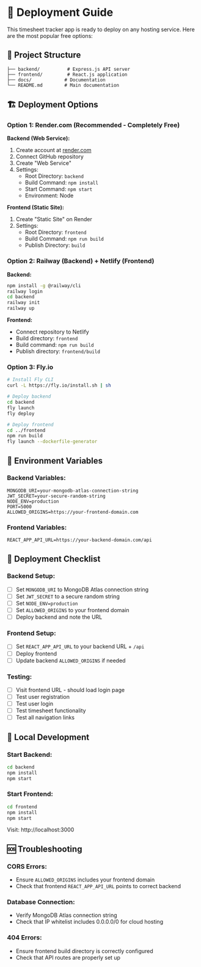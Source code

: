 # 🚀 Deployment Guide

This timesheet tracker app is ready to deploy on any hosting service. Here are the most popular free options:

## 📁 Project Structure
```
├── backend/          # Express.js API server
├── frontend/         # React.js application
├── docs/            # Documentation
└── README.md        # Main documentation
```

## 🏗️ Deployment Options

### Option 1: Render.com (Recommended - Completely Free)
**Backend (Web Service):**
1. Create account at [render.com](https://render.com)
2. Connect GitHub repository
3. Create "Web Service"
4. Settings:
   - Root Directory: `backend`
   - Build Command: `npm install`
   - Start Command: `npm start`
   - Environment: Node

**Frontend (Static Site):**
1. Create "Static Site" on Render
2. Settings:
   - Root Directory: `frontend`
   - Build Command: `npm run build`
   - Publish Directory: `build`

### Option 2: Railway (Backend) + Netlify (Frontend)
**Backend:**
```bash
npm install -g @railway/cli
railway login
cd backend
railway init
railway up
```

**Frontend:**
- Connect repository to Netlify
- Build directory: `frontend`
- Build command: `npm run build`
- Publish directory: `frontend/build`

### Option 3: Fly.io
```bash
# Install Fly CLI
curl -L https://fly.io/install.sh | sh

# Deploy backend
cd backend
fly launch
fly deploy

# Deploy frontend
cd ../frontend
npm run build
fly launch --dockerfile-generator
```

## 🔧 Environment Variables

### Backend Variables:
```
MONGODB_URI=your-mongodb-atlas-connection-string
JWT_SECRET=your-secure-random-string
NODE_ENV=production
PORT=5000
ALLOWED_ORIGINS=https://your-frontend-domain.com
```

### Frontend Variables:
```
REACT_APP_API_URL=https://your-backend-domain.com/api
```

## 📝 Deployment Checklist

### Backend Setup:
- [ ] Set `MONGODB_URI` to MongoDB Atlas connection string
- [ ] Set `JWT_SECRET` to a secure random string
- [ ] Set `NODE_ENV=production`
- [ ] Set `ALLOWED_ORIGINS` to your frontend domain
- [ ] Deploy backend and note the URL

### Frontend Setup:
- [ ] Set `REACT_APP_API_URL` to your backend URL + `/api`
- [ ] Deploy frontend
- [ ] Update backend `ALLOWED_ORIGINS` if needed

### Testing:
- [ ] Visit frontend URL - should load login page
- [ ] Test user registration
- [ ] Test user login
- [ ] Test timesheet functionality
- [ ] Test all navigation links

## 🔄 Local Development

### Start Backend:
```bash
cd backend
npm install
npm start
```

### Start Frontend:
```bash
cd frontend
npm install
npm start
```

Visit: http://localhost:3000

## 🆘 Troubleshooting

### CORS Errors:
- Ensure `ALLOWED_ORIGINS` includes your frontend domain
- Check that frontend `REACT_APP_API_URL` points to correct backend

### Database Connection:
- Verify MongoDB Atlas connection string
- Check that IP whitelist includes 0.0.0.0/0 for cloud hosting

### 404 Errors:
- Ensure frontend build directory is correctly configured
- Check that API routes are properly set up
